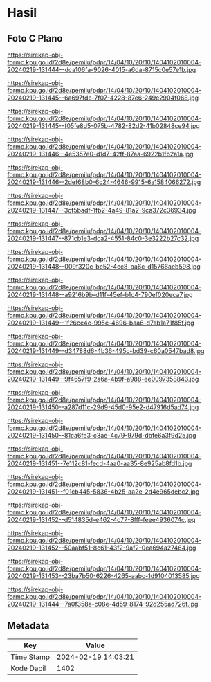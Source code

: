 # Hasil

## Foto C Plano

https://sirekap-obj-formc.kpu.go.id/2d8e/pemilu/pdpr/14/04/10/20/10/1404102010004-20240219-131444--dca106fa-9026-4015-a6da-8715c0e57e1b.jpg

https://sirekap-obj-formc.kpu.go.id/2d8e/pemilu/pdpr/14/04/10/20/10/1404102010004-20240219-131445--6a697fde-7f07-4228-87e6-249e2904f068.jpg

https://sirekap-obj-formc.kpu.go.id/2d8e/pemilu/pdpr/14/04/10/20/10/1404102010004-20240219-131445--f05fe8d5-075b-4782-82d2-41b02848ce94.jpg

https://sirekap-obj-formc.kpu.go.id/2d8e/pemilu/pdpr/14/04/10/20/10/1404102010004-20240219-131446--4e5357e0-d1d7-42ff-87aa-6922b1fb2a1a.jpg

https://sirekap-obj-formc.kpu.go.id/2d8e/pemilu/pdpr/14/04/10/20/10/1404102010004-20240219-131446--2def68b0-6c24-4646-9915-6a1584066272.jpg

https://sirekap-obj-formc.kpu.go.id/2d8e/pemilu/pdpr/14/04/10/20/10/1404102010004-20240219-131447--3cf5badf-1fb2-4a49-81a2-9ca372c36934.jpg

https://sirekap-obj-formc.kpu.go.id/2d8e/pemilu/pdpr/14/04/10/20/10/1404102010004-20240219-131447--871cb1e3-dca2-4551-84c0-3e3222b27c32.jpg

https://sirekap-obj-formc.kpu.go.id/2d8e/pemilu/pdpr/14/04/10/20/10/1404102010004-20240219-131448--009f320c-be52-4cc8-ba6c-d15766aeb598.jpg

https://sirekap-obj-formc.kpu.go.id/2d8e/pemilu/pdpr/14/04/10/20/10/1404102010004-20240219-131448--a9216b9b-d11f-45ef-b1c4-790ef020eca7.jpg

https://sirekap-obj-formc.kpu.go.id/2d8e/pemilu/pdpr/14/04/10/20/10/1404102010004-20240219-131449--1f26ce4e-995e-4696-baa6-d7ab1a71f85f.jpg

https://sirekap-obj-formc.kpu.go.id/2d8e/pemilu/pdpr/14/04/10/20/10/1404102010004-20240219-131449--d34788d6-4b36-495c-bd39-c60a0547bad8.jpg

https://sirekap-obj-formc.kpu.go.id/2d8e/pemilu/pdpr/14/04/10/20/10/1404102010004-20240219-131449--9f4657f9-2a6a-4b9f-a988-ee0097358843.jpg

https://sirekap-obj-formc.kpu.go.id/2d8e/pemilu/pdpr/14/04/10/20/10/1404102010004-20240219-131450--a287d11c-29d9-45d0-95e2-d47916d5ad74.jpg

https://sirekap-obj-formc.kpu.go.id/2d8e/pemilu/pdpr/14/04/10/20/10/1404102010004-20240219-131450--81ca6fe3-c3ae-4c79-979d-dbfe6a3f9d25.jpg

https://sirekap-obj-formc.kpu.go.id/2d8e/pemilu/pdpr/14/04/10/20/10/1404102010004-20240219-131451--7e112c81-fecd-4aa0-aa35-8e925ab8fd1b.jpg

https://sirekap-obj-formc.kpu.go.id/2d8e/pemilu/pdpr/14/04/10/20/10/1404102010004-20240219-131451--f01cb445-5836-4b25-aa2e-2d4e965debc2.jpg

https://sirekap-obj-formc.kpu.go.id/2d8e/pemilu/pdpr/14/04/10/20/10/1404102010004-20240219-131452--d514835d-e462-4c77-8fff-feee4936074c.jpg

https://sirekap-obj-formc.kpu.go.id/2d8e/pemilu/pdpr/14/04/10/20/10/1404102010004-20240219-131452--50aabf51-8c61-43f2-9af2-0ea694a27464.jpg

https://sirekap-obj-formc.kpu.go.id/2d8e/pemilu/pdpr/14/04/10/20/10/1404102010004-20240219-131453--23ba7b50-6226-4265-aabc-1d9104013585.jpg

https://sirekap-obj-formc.kpu.go.id/2d8e/pemilu/pdpr/14/04/10/20/10/1404102010004-20240219-131444--7a0f358a-c08e-4d59-8174-92d255ad726f.jpg


## Metadata

| Key        | Value               |
| ---------- | ------------------- |
| Time Stamp | 2024-02-19 14:03:21 |
| Kode Dapil | 1402                |



